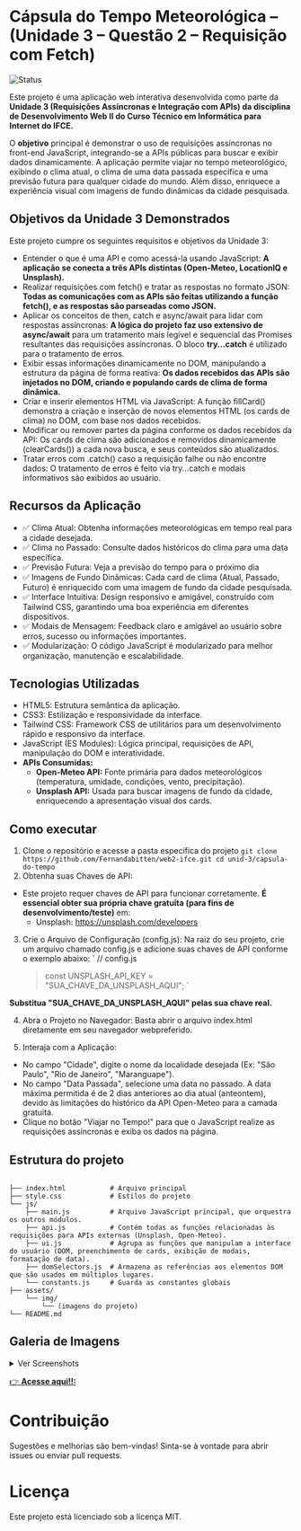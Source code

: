 # Cápsula do Tempo Meteorológica – (Unidade 3 – Questão 2 – Requisição com Fetch)

![Status](https://img.shields.io/badge/progresso-100%25-green)

Este projeto é uma aplicação web interativa desenvolvida como parte da **Unidade 3 (Requisições Assíncronas e Integração com APIs) da disciplina de Desenvolvimento Web II do Curso Técnico em Informática para Internet do IFCE.**

O **objetivo** principal é demonstrar o uso de requisições assíncronas no front-end JavaScript, integrando-se a APIs públicas para buscar e exibir dados dinamicamente. A aplicação permite viajar no tempo meteorológico, exibindo o clima atual, o clima de uma data passada específica e uma previsão futura para qualquer cidade do mundo. Além disso, enriquece a experiência visual com imagens de fundo dinâmicas da cidade pesquisada.

## Objetivos da Unidade 3 Demonstrados

Este projeto cumpre os seguintes requisitos e objetivos da Unidade 3:

- Entender o que é uma API e como acessá-la usando JavaScript: **A aplicação se conecta a três APIs distintas (Open-Meteo, LocationIQ e Unsplash).**
- Realizar requisições com fetch() e tratar as respostas no formato JSON: **Todas as comunicações com as APIs são feitas utilizando a função fetch(), e as respostas são parseadas como JSON.**
- Aplicar os conceitos de then, catch e async/await para lidar com respostas assíncronas: **A lógica do projeto faz uso extensivo de async/await** para um tratamento mais legível e sequencial das Promises resultantes das requisições assíncronas. O bloco **try...catch** é utilizado para o tratamento de erros.
- Exibir essas informações dinamicamente no DOM, manipulando a estrutura da página de forma reativa: **Os dados recebidos das APIs são injetados no DOM, criando e populando cards de clima de forma dinâmica.**
- Criar e inserir elementos HTML via JavaScript: A função fillCard() demonstra a criação e inserção de novos elementos HTML (os cards de clima) no DOM, com base nos dados recebidos.
- Modificar ou remover partes da página conforme os dados recebidos da API: Os cards de clima são adicionados e removidos dinamicamente (clearCards()) a cada nova busca, e seus conteúdos são atualizados.
- Tratar erros com .catch() caso a requisição falhe ou não encontre dados: O tratamento de erros é feito via try...catch e modais informativos são exibidos ao usuário.

## Recursos da Aplicação

- ✅ Clima Atual: Obtenha informações meteorológicas em tempo real para a cidade desejada.
- ✅ Clima no Passado: Consulte dados históricos do clima para uma data específica.
- ✅ Previsão Futura: Veja a previsão do tempo para o próximo dia
- ✅ Imagens de Fundo Dinâmicas: Cada card de clima (Atual, Passado, Futuro) é enriquecido com uma imagem de fundo da cidade pesquisada.
- ✅ Interface Intuitiva: Design responsivo e amigável, construído com Tailwind CSS, garantindo uma boa experiência em diferentes dispositivos.
- ✅ Modais de Mensagem: Feedback claro e amigável ao usuário sobre erros, sucesso ou informações importantes.
- ✅ Modularização: O código JavaScript é modularizado para melhor organização, manutenção e escalabilidade.

## Tecnologias Utilizadas

- HTML5: Estrutura semântica da aplicação.
- CSS3: Estilização e responsividade da interface.
- Tailwind CSS: Framework CSS de utilitários para um desenvolvimento rápido e responsivo da interface.
- JavaScript (ES Modules): Lógica principal, requisições de API, manipulação do DOM e interatividade.
- **APIs Consumidas:**
  - **Open-Meteo API:** Fonte primária para dados meteorológicos (temperatura, umidade, condições, vento, precipitação).
  - **Unsplash API:** Usada para buscar imagens de fundo da cidade, enriquecendo a apresentação visual dos cards.

## Como executar

1. Clone o repositório e acesse a pasta específica do projeto
   `git clone https://github.com/Fernandabitten/web2-ifce.git
cd unid-3/capsula-do-tempo`
2. Obtenha suas Chaves de API:

- Este projeto requer chaves de API para funcionar corretamente. **É essencial obter sua própria chave gratuita (para fins de desenvolvimento/teste)** em:
  - Unsplash: https://unsplash.com/developers

3. Crie o Arquivo de Configuração (config.js):
   Na raiz do seu projeto, crie um arquivo chamado config.js e adicione suas chaves de API conforme o exemplo abaixo:
   `
   // config.js
   > const UNSPLASH_API_KEY = "SUA_CHAVE_DA_UNSPLASH_AQUI";
   > `

**Substitua "SUA_CHAVE_DA_UNSPLASH_AQUI" pelas sua chave real.**

4. Abra o Projeto no Navegador:
   Basta abrir o arquivo index.html diretamente em seu navegador webpreferido.

5. Interaja com a Aplicação:

- No campo "Cidade", digite o nome da localidade desejada (Ex: "São Paulo", "Rio de Janeiro", "Maranguape").
- No campo "Data Passada", selecione uma data no passado. A data máxima permitida é de 2 dias anteriores ao dia atual (anteontem), devido às limitações do histórico da API Open-Meteo para a camada gratuita.
- Clique no botão "Viajar no Tempo!" para que o JavaScript realize as requisições assíncronas e exiba os dados na página.

## Estrutura do projeto

```

├── index.html           # Arquivo principal
├── style.css            # Estilos do projeto
└── js/
    ├── main.js          # Arquivo JavaScript principal, que orquestra os outros módulos.
    ├── api.js           # Contém todas as funções relacionadas às requisições para APIs externas (Unsplash, Open-Meteo).
    ├── ui.js            # Agrupa as funções que manipulam a interface do usuário (DOM, preenchimento de cards, exibição de modais, formatação de data).
    ├── domSelectors.js  # Armazena as referências aos elementos DOM que são usados em múltiplos lugares.
    └── constants.js     # Guarda as constantes globais
├── assets/
    └── img/
        └── (imagens do projeto)
└── README.md
```
## Galeria de Imagens

<details>
  <summary>Ver Screenshots</summary>

  <div style="display: flex; flex-wrap: wrap; gap: 1rem;">
    <img src="https://github.com/user-attachments/assets/b77096fd-70c5-4262-8dd2-eeec4e2c4996" alt="Screenshot 1" style="width: 300px;">
    <img src="https://github.com/user-attachments/assets/e089b2d7-1701-4fda-8076-3b5540365bef" alt="Screenshot 2" style="width: 300px;">
    <img src="https://github.com/user-attachments/assets/3c194514-67c9-42ef-81ef-5fbf5dee6b4a" alt="Screenshot 2" style="width: 300px;">
  </div>
</details>


 [👉 **Acesse aqui!!:** ](https://fernandabitten.github.io/web2-ifce/unid-3/capsula-do-tempo/index.html)

# Contribuição

Sugestões e melhorias são bem-vindas! Sinta-se à vontade para abrir issues ou enviar pull requests.

# Licença

Este projeto está licenciado sob a licença MIT.
